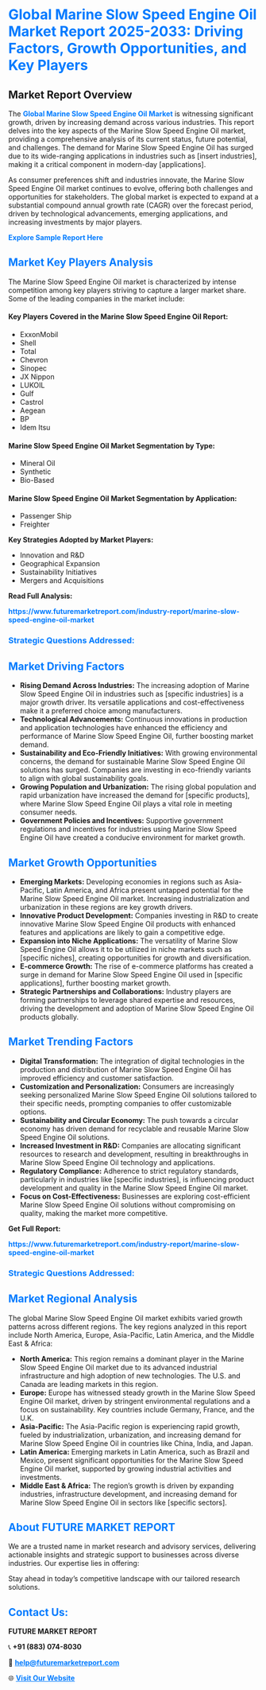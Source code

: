 <h1 style="color: #007BFF;">Global Marine Slow Speed Engine Oil Market Report 2025-2033: Driving Factors, Growth Opportunities, and Key Players</h1>

<section id="overview">
<h2>Market Report Overview</h2>
<p>The <a href="https://www.futuremarketreport.com/industry-report/marine-slow-speed-engine-oil-market" style="color: #007BFF; text-decoration: none;"><strong>Global Marine Slow Speed Engine Oil Market</strong></a> is witnessing significant growth, driven by increasing demand across various industries. This report delves into the key aspects of the Marine Slow Speed Engine Oil market, providing a comprehensive analysis of its current status, future potential, and challenges. The demand for Marine Slow Speed Engine Oil has surged due to its wide-ranging applications in industries such as [insert industries], making it a critical component in modern-day [applications].</p>
<p>As consumer preferences shift and industries innovate, the Marine Slow Speed Engine Oil market continues to evolve, offering both challenges and opportunities for stakeholders. The global market is expected to expand at a substantial compound annual growth rate (CAGR) over the forecast period, driven by technological advancements, emerging applications, and increasing investments by major players.</p>
</section>

<section id="overview">
<p><a href="https://www.futuremarketreport.com/request-sample/reportId=56417" style="color: #007BFF; text-decoration: none;"><strong>Explore Sample Report Here</strong></a></p>
</section>

<section id="key-players">
<h2 style="color: #007BFF;">Market Key Players Analysis</h2>
<p>The Marine Slow Speed Engine Oil market is characterized by intense competition among key players striving to capture a larger market share. Some of the leading companies in the market include:</p>
<h4>Key Players Covered in the Marine Slow Speed Engine Oil Report:</h4>
<ul><li>ExxonMobil</li><li>Shell</li><li>Total</li><li>Chevron</li><li>Sinopec</li><li>JX Nippon</li><li>LUKOIL</li><li>Gulf</li><li>Castrol</li><li>Aegean</li><li>BP</li><li>Idem Itsu</li></ul>
<h4>Marine Slow Speed Engine Oil Market Segmentation by Type:</h4>
<ul><li>Mineral Oil</li><li>Synthetic</li><li>Bio-Based</li></ul>

<h4>Marine Slow Speed Engine Oil Market Segmentation by Application:</h4>
<ul><li>Passenger Ship</li><li>Freighter</li></ul>
<p><strong>Key Strategies Adopted by Market Players:</strong></p>
<ul>
<li>Innovation and R&D</li>
<li>Geographical Expansion</li>
<li>Sustainability Initiatives</li>
<li>Mergers and Acquisitions</li>
</ul>
</section>

<section>
<p><strong>Read Full Analysis: </strong></p><a href="https://www.futuremarketreport.com/industry-report/marine-slow-speed-engine-oil-market" style="color: #007BFF; text-decoration: none;"><strong>https://www.futuremarketreport.com/industry-report/marine-slow-speed-engine-oil-market</strong></a>
<h3 style="color: #007BFF;">Strategic Questions Addressed:</h3>
</section>

<section id="driving-factors">
<h2 style="color: #007BFF;">Market Driving Factors</h2>
<ul>
<li><strong>Rising Demand Across Industries:</strong> The increasing adoption of Marine Slow Speed Engine Oil in industries such as [specific industries] is a major growth driver. Its versatile applications and cost-effectiveness make it a preferred choice among manufacturers.</li>
<li><strong>Technological Advancements:</strong> Continuous innovations in production and application technologies have enhanced the efficiency and performance of Marine Slow Speed Engine Oil, further boosting market demand.</li>
<li><strong>Sustainability and Eco-Friendly Initiatives:</strong> With growing environmental concerns, the demand for sustainable Marine Slow Speed Engine Oil solutions has surged. Companies are investing in eco-friendly variants to align with global sustainability goals.</li>
<li><strong>Growing Population and Urbanization:</strong> The rising global population and rapid urbanization have increased the demand for [specific products], where Marine Slow Speed Engine Oil plays a vital role in meeting consumer needs.</li>
<li><strong>Government Policies and Incentives:</strong> Supportive government regulations and incentives for industries using Marine Slow Speed Engine Oil have created a conducive environment for market growth.</li>
</ul>
</section>

<section id="growth-opportunities">
<h2 style="color: #007BFF;">Market Growth Opportunities</h2>
<ul>
<li><strong>Emerging Markets:</strong> Developing economies in regions such as Asia-Pacific, Latin America, and Africa present untapped potential for the Marine Slow Speed Engine Oil market. Increasing industrialization and urbanization in these regions are key growth drivers.</li>
<li><strong>Innovative Product Development:</strong> Companies investing in R&D to create innovative Marine Slow Speed Engine Oil products with enhanced features and applications are likely to gain a competitive edge.</li>
<li><strong>Expansion into Niche Applications:</strong> The versatility of Marine Slow Speed Engine Oil allows it to be utilized in niche markets such as [specific niches], creating opportunities for growth and diversification.</li>
<li><strong>E-commerce Growth:</strong> The rise of e-commerce platforms has created a surge in demand for Marine Slow Speed Engine Oil used in [specific applications], further boosting market growth.</li>
<li><strong>Strategic Partnerships and Collaborations:</strong> Industry players are forming partnerships to leverage shared expertise and resources, driving the development and adoption of Marine Slow Speed Engine Oil products globally.</li>
</ul>
</section>

<section id="trending-factors">
<h2 style="color: #007BFF;">Market Trending Factors</h2>
<ul>
<li><strong>Digital Transformation:</strong> The integration of digital technologies in the production and distribution of Marine Slow Speed Engine Oil has improved efficiency and customer satisfaction.</li>
<li><strong>Customization and Personalization:</strong> Consumers are increasingly seeking personalized Marine Slow Speed Engine Oil solutions tailored to their specific needs, prompting companies to offer customizable options.</li>
<li><strong>Sustainability and Circular Economy:</strong> The push towards a circular economy has driven demand for recyclable and reusable Marine Slow Speed Engine Oil solutions.</li>
<li><strong>Increased Investment in R&D:</strong> Companies are allocating significant resources to research and development, resulting in breakthroughs in Marine Slow Speed Engine Oil technology and applications.</li>
<li><strong>Regulatory Compliance:</strong> Adherence to strict regulatory standards, particularly in industries like [specific industries], is influencing product development and quality in the Marine Slow Speed Engine Oil market.</li>
<li><strong>Focus on Cost-Effectiveness:</strong> Businesses are exploring cost-efficient Marine Slow Speed Engine Oil solutions without compromising on quality, making the market more competitive.</li>
</ul>
</section>

<section>
<p><strong>Get Full Report: </strong></p><a href="https://www.futuremarketreport.com/industry-report/marine-slow-speed-engine-oil-market" style="color: #007BFF; text-decoration: none;"><strong>https://www.futuremarketreport.com/industry-report/marine-slow-speed-engine-oil-market</strong></a>
<h3 style="color: #007BFF;">Strategic Questions Addressed:</h3>
</section>


<section id="regional-analysis">
<h2 style="color: #007BFF;">Market Regional Analysis</h2>
<p>The global Marine Slow Speed Engine Oil market exhibits varied growth patterns across different regions. The key regions analyzed in this report include North America, Europe, Asia-Pacific, Latin America, and the Middle East & Africa:</p>
<ul>
<li><strong>North America:</strong> This region remains a dominant player in the Marine Slow Speed Engine Oil market due to its advanced industrial infrastructure and high adoption of new technologies. The U.S. and Canada are leading markets in this region.</li>
<li><strong>Europe:</strong> Europe has witnessed steady growth in the Marine Slow Speed Engine Oil market, driven by stringent environmental regulations and a focus on sustainability. Key countries include Germany, France, and the U.K.</li>
<li><strong>Asia-Pacific:</strong> The Asia-Pacific region is experiencing rapid growth, fueled by industrialization, urbanization, and increasing demand for Marine Slow Speed Engine Oil in countries like China, India, and Japan.</li>
<li><strong>Latin America:</strong> Emerging markets in Latin America, such as Brazil and Mexico, present significant opportunities for the Marine Slow Speed Engine Oil market, supported by growing industrial activities and investments.</li>
<li><strong>Middle East & Africa:</strong> The region’s growth is driven by expanding industries, infrastructure development, and increasing demand for Marine Slow Speed Engine Oil in sectors like [specific sectors].</li>
</ul>
</section>

<footer>
<h2 style="color: #007BFF;">About FUTURE MARKET REPORT</h2>
<p>We are a trusted name in market research and advisory services, delivering actionable insights and strategic support to businesses across diverse industries. Our expertise lies in offering:</p>

<p>Stay ahead in today’s competitive landscape with our tailored research solutions.</p>

<h2 style="color: #007BFF;">Contact Us:</h2>
<p><strong>FUTURE MARKET REPORT</strong></p>
<p>📞 <strong>+91 (883) 074-8030</strong></p>
<p>📧 <strong><a href="mailto:help@futuremarketreport.com" style="color: #007BFF;">help@futuremarketreport.com</a></strong></p>
<p>🌐 <strong><a href="https://www.futuremarketreport.com/" style="color: #007BFF;">Visit Our Website</a></strong></p>
</footer>